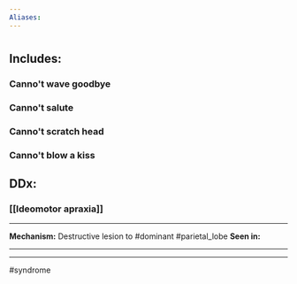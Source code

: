 ```yaml
---
Aliases:
---
```

# 
## Includes:
### Canno't wave goodbye
### Canno't salute
### Canno't scratch head
### Canno't blow a kiss
## DDx:
### [[Ideomotor apraxia]]

---
**Mechanism:** Destructive lesion to #dominant #parietal_lobe 
**Seen in:**

---


---
#syndrome 